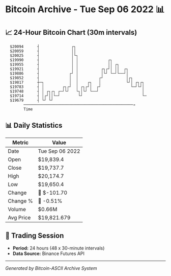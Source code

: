 # Bitcoin Archive - Tue Sep 06 2022 📊

## 📈 24-Hour Bitcoin Chart (30m intervals)

```
  $20094      ┤              ┌┐                                
  $20059      ┤              ││                                
  $20025      ┤              │└┐                               
  $19990      ┤              │ │             ┌┐                
  $19955      ┤              │ │             ││ ┌┐             
  $19921      ┤              │ │          ┌┐┌┘│ ││  ┌┐         
  $19886      ┤             ┌┘ │          │└┘ └─┘└──┘│         
  $19852      ┤             │  │         ┌┘          │┌┐       
  $19817      ┼─┐           │  │    ┌┐   │           └┘│ ┌┐┌┐  
  $19783      ┤ │        ┌┐┌┘  │ ┌┐┌┘│  ┌┘             └─┘└┘│  
  $19748      ┤ │ ┌┐┌┐ ┌─┘└┘   └┐│└┘ └──┘                   │  
  $19714      ┤ │┌┘││└─┘        └┘                          └─ 
  $19679      ┤ └┘ └┘                                          
        ────────────────────────────────────────────────→
        Time
```

## 📊 Daily Statistics

| Metric | Value |
|--------|-------|
| Date | Tue Sep 06 2022 |
| Open | $19,839.4 |
| Close | $19,737.7 |
| High | $20,174.7 |
| Low | $19,650.4 |
| Change | 🔴 $-101.70 |
| Change % | 🔴 -0.51% |
| Volume | $0.66M |
| Avg Price | $19,821.679 |

## 📅 Trading Session

- **Period:** 24 hours (48 x 30-minute intervals)
- **Data Source:** Binance Futures API

---
*Generated by Bitcoin-ASCII Archive System*
